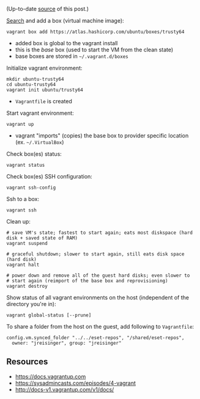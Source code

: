 (Up-to-date [source](https://github.com/jreisinger/blog/blob/master/posts/vagrant.md) of
this post.)

[Search](https://atlas.hashicorp.com/boxes/search) and add a box (virtual machine image):

    vagrant box add https://atlas.hashicorp.com/ubuntu/boxes/trusty64
 
* added box is global to the vagrant install
* this is the *base* box (used to start the VM from the clean state)
* base boxes are stored in `~/.vagrant.d/boxes`

Initialize vagrant environment:

    mkdir ubuntu-trusty64
    cd ubuntu-trusty64
    vagrant init ubuntu/trusty64
    
* `Vagrantfile` is created

Start vagrant environment:

    vagrant up

* vagrant "imports" (copies) the base box to provider specific location (ex. `~/.VirtualBox`)

Check box(es) status:

    vagrant status
    
Check box(es) SSH configuration:

    vagrant ssh-config

Ssh to a box:

    vagrant ssh

Clean up:

    # save VM's state; fastest to start again; eats most diskspace (hard disk + saved state of RAM)
    vagrant suspend

    # graceful shutdown; slower to start again, still eats disk space (hard disk)
    vagrant halt

    # power down and remove all of the guest hard disks; even slower to
    # start again (reimport of the base box and reprovisioning)
    vagrant destroy

Show status of all vagrant environments on the host (independent of the directory you're in):

    vagrant global-status [--prune]

To share a folder from the host on the guest, add following to `Vagrantfile`:

    config.vm.synced_folder "../../eset-repos", "/shared/eset-repos",
      owner: "jreisinger", group: "jreisinger"

Resources
---------

* https://docs.vagrantup.com
* https://sysadmincasts.com/episodes/4-vagrant
* http://docs-v1.vagrantup.com/v1/docs/
